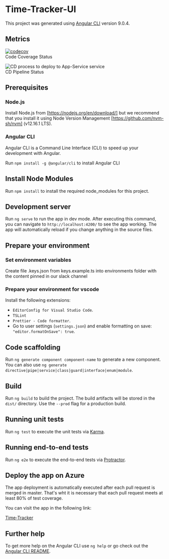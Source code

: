 # Time-Tracker-UI

This project was generated using [Angular CLI](https://github.com/angular/angular-cli) version 9.0.4.

## Metrics

[![codecov](https://codecov.io/gh/ioet/time-tracker-ui/branch/master/graph/badge.svg)](https://codecov.io/gh/ioet/time-tracker-ui)
<br/>Code Coverage Status

![CD process to deploy to App-Service service](https://github.com/ioet/time-tracker-ui/workflows/CD%20process%20to%20deploy%20to%20App-Service%20service/badge.svg)
<br/>CD Pipeline Status

## Prerequisites

### Node.js

Install Node.js from [https://nodejs.org/en/download/] but we recommend that you install it using Node Version Management [https://github.com/nvm-sh/nvm] (v12.16.1 LTS).

### Angular CLI

Angular CLI is a Command Line Interface (CLI) to speed up your development with Angular.

Run `npm install -g @angular/cli` to install Angular CLI

## Install Node Modules

Run `npm install` to install the required node_modules for this project.

## Development server

Run `ng serve` to run the app in dev mode. After executing this command, you can navigate to `http://localhost:4200/` to see the app working.
The app will automatically reload if you change anything in the source files.

## Prepare your environment 

### Set environment variables
Create file .keys.json from keys.example.ts into environments folder with the content pinned in our slack channel

### Prepare your environment for vscode
Install the following extensions:

- `EditorConfig for Visual Studio Code`.
- `TSLint`
- `Prettier - Code formatter`.
- Go to user settings (`settings.json`) and enable formatting on save: `"editor.formatOnSave": true`.

## Code scaffolding

Run `ng generate component component-name` to generate a new component. You can also use `ng generate directive|pipe|service|class|guard|interface|enum|module`.

## Build

Run `ng build` to build the project. The build artifacts will be stored in the `dist/` directory. Use the `--prod` flag for a production build.

## Running unit tests

Run `ng test` to execute the unit tests via [Karma](https://karma-runner.github.io).

## Running end-to-end tests

Run `ng e2e` to execute the end-to-end tests via [Protractor](http://www.protractortest.org/).

## Deploy the app on Azure

The app deployment is automatically executed after each pull request is merged in master. That's wht it is necessary that each pull request meets at least 80% of test coverage.

You can visit the app in the following link:

[Time-Tracker](https://time-tracker-ui.azurewebsites.net/)

## Further help

To get more help on the Angular CLI use `ng help` or go check out the [Angular CLI README](https://github.com/angular/angular-cli/blob/master/README.md).

